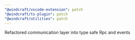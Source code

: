 ```yaml
---
"@windcraft/vscode-extension": patch
"@windcraft/ts-plugin": patch
"@windcraft/utilities": patch
---
```


Refactored communication layer into type safe Rpc and events
